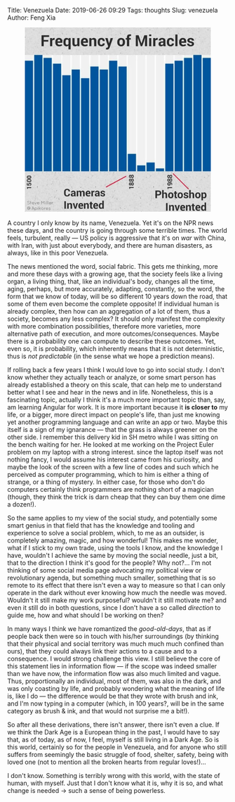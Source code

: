Title: Venezuela
Date: 2019-06-26 09:29
Tags: thoughts
Slug: venezuela
Author: Feng Xia

<figure class="col l5 m5 s12">
  <img src="/images/miracles.jpg"/>
</figure>

A country I only know by its name, Venezuela. Yet it's on the NPR news
these days, and the country is going through some terrible times. The
world feels, turbulent, really &mdash; US policy is aggressive that
it's on _war_ with China, with Iran, with just about everybody, and
there are human disasters, as always, like in this poor Venezuela.

The news mentioned the word, social fabric. This gets me thinking,
more and more these days with a growing age, that the society feels
like a living organ, a living thing, that, like an individual's body,
changes all the time, aging, perhaps, but more accurately, adapting,
constantly, so the word, the form that we know of today, will be so
different 10 years down the road, that some of them even become the
complete opposite! If individual human is already complex, then how
can an aggregation of a lot of them, thus a society, becomes any less
complex? It should only manifest the complexity with more combination
possibilities, therefore more varieties, more alternative path of
execution, and more outcomes/consequences. Maybe there is a
probability one can compute to describe these outcomes. Yet, even so,
it is probability, which inherently means that it is not
deterministic, thus is _not predictable_ (in the sense what we hope a
prediction means).

If rolling back a few years I think I would love to go into social
study. I don't know whether they actually teach or analyze, or some
smart person has already established a theory on this scale, that can
help me to understand better what I see and hear in the news and in
life. Nonetheless, this is a fascinating topic, actually I think it's
a much more important topic than, say, am learning Angular for
work. It is more important because it **is closer to** my life, or a
bigger, more direct impact on people's life, than just me  knowing yet
another programming language and can write an app or two. Maybe this
itself is a sign of my ignarance &mdash; that the grass is always
greener on the other side. I remember this delivery kid in SH metro
while I was sitting on the bench waiting for her. He looked at me
working on the Project Euler problem on my laptop with a strong
interest. since the laptop itself was not nothing fancy, I would
assume his interest came from his curiosity, and maybe the look of the
screen with a few line of codes and such which he perceived as
computer programming, which to him is either a thing of strange, or a
thing of mystery. In either case, for those who don't do computers
certainly think programmers are nothing short of a magician (though,
they think the trick is darn cheap that they can buy them one dime a
dozen!).

So the same applies to my view of the social study, and potentially
some smart genius in that field that has the knowledge and tooling and
experience to solve a social problem, which, to me as an outsider, is
completely amazing, magic, and how wonderful! This makes me wonder,
what if I stick to my own trade, using the tools I know, and the
knowledge I have, wouldn't I achieve the same by moving the social
needle, just a bit, that to the direction I think it's good for the
people? Why not?... I'm not thinking of some social media page
advocating my political view or revolutionary agenda, but something
much smaller, something that is so remote to its effect that there
isn't even a way to measure so that I can only operate in the dark
without ever knowing how much the needle was moved. Wouldn't it still
make my work purposeful? wouldn't it still motivate me? and even it
still do in both questions, since I don't have a so called _direction_
to guide me, how and what should I be working on then?

In many ways I think we have romantized the _good-old-days_, that as
if people back then were so in touch with his/her surroundings (by
thinking that their physical and social territory was much much much
confined than ours), that they could always link their actions to a
cause and to a consequence. I would strong challenge this view. I
still believe the core of this statement lies in information flow
&mdash; if the scope was indeed smaller than we have now, the
information flow was also much limited and vague. Thus, proportionally
an individual, most of them, was also in the dark, and was only
coasting by life, and probably wondering what the meaning of life is,
like I do &mdash; the difference would be that they wrote with brush
and ink, and I'm now typing in a computer (which, in 100 years?, will
be in the same category as brush & ink, and that would not surprise me
a bit!).

So after all these derivations, there isn't answer, there isn't even a
clue. If we think the Dark Age is a European thing in the past, I
would have to say that, as of today, as of now, I feel, myself is
still living in a Dark Age. So is this world, certainly so for the
people in Venezuela, and for anyone who still suffers from seemingly
the basic struggle of food, shelter, safety, being with loved one (not
to mention all the broken hearts from regular loves!)...

I don't know. Something is terribly wrong with this world, with the
state of human, with myself. Just that I don't know what it is, why it
is so, and what change is needed &rarr; such a sense of being powerless.
